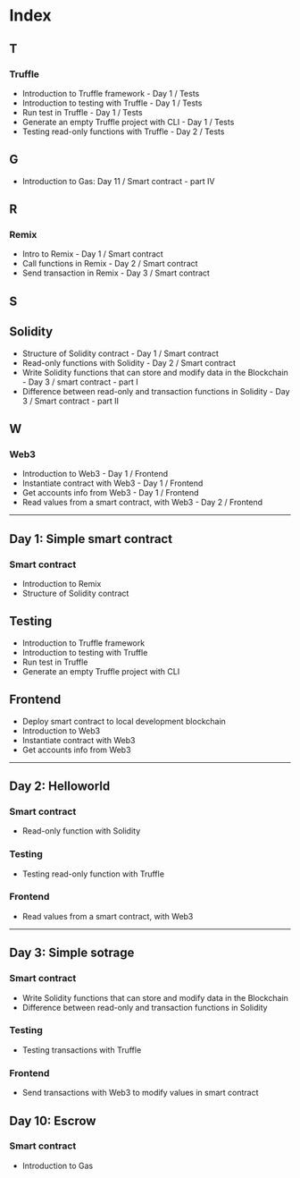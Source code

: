 
# Index

## T

### Truffle
* Introduction to Truffle framework - Day 1 / Tests
* Introduction to testing with Truffle - Day 1 / Tests
* Run test in Truffle - Day 1 / Tests
* Generate an empty Truffle project with CLI - Day 1 / Tests 
* Testing read-only functions with Truffle - Day 2 / Tests

## G

* Introduction to Gas: Day 11 / Smart contract - part IV

## R

### Remix

* Intro to Remix - Day 1 / Smart contract
* Call functions in Remix - Day 2 / Smart contract
* Send transaction in Remix - Day 3 / Smart contract

## S

## Solidity

* Structure of Solidity contract - Day 1 / Smart contract
* Read-only functions with Solidity - Day 2 / Smart contract
* Write Solidity functions that can store and modify data in the Blockchain - Day 3 / smart contract - part I
* Difference between read-only and transaction functions in Solidity - Day 3 / Smart contract - part II

## W

### Web3
* Introduction to Web3 - Day 1 / Frontend 
* Instantiate contract with Web3 - Day 1 / Frontend 
* Get accounts info from Web3 - Day 1 / Frontend 
* Read values from a smart contract, with Web3 - Day 2 / Frontend

---

## Day 1: Simple smart contract

### Smart contract
* Introduction to Remix
* Structure of Solidity contract

## Testing
* Introduction to Truffle framework
* Introduction to testing with Truffle
* Run test in Truffle
* Generate an empty Truffle project with CLI 

## Frontend
* Deploy smart contract to local development blockchain
* Introduction to Web3
* Instantiate contract with Web3
* Get accounts info from Web3

---

## Day 2: Helloworld

### Smart contract

* Read-only function with Solidity

### Testing

* Testing read-only function with Truffle

### Frontend

* Read values from a smart contract, with Web3

---

## Day 3: Simple sotrage

### Smart contract

* Write Solidity functions that can store and modify data in the Blockchain
* Difference between read-only and transaction functions in Solidity

### Testing

* Testing transactions with Truffle 

### Frontend

* Send transactions with Web3 to modify values in smart contract

## Day 10: Escrow

### Smart contract
* Introduction to Gas
